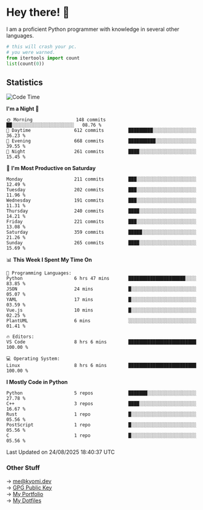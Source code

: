 # Hey there! 👋

I am a proficient Python programmer with knowledge in several other languages.

```py
# this will crash your pc.
# you were warned.
from itertools import count
list(count(0))
```

## Statistics
<!--START_SECTION:waka-->
![Code Time](http://img.shields.io/badge/Code%20Time-1%2C907%20hrs%2017%20mins-blue)

**I'm a Night 🦉** 

```text
🌞 Morning                148 commits         ██░░░░░░░░░░░░░░░░░░░░░░░   08.76 % 
🌆 Daytime                612 commits         █████████░░░░░░░░░░░░░░░░   36.23 % 
🌃 Evening                668 commits         ██████████░░░░░░░░░░░░░░░   39.55 % 
🌙 Night                  261 commits         ████░░░░░░░░░░░░░░░░░░░░░   15.45 % 
```
📅 **I'm Most Productive on Saturday** 

```text
Monday                   211 commits         ███░░░░░░░░░░░░░░░░░░░░░░   12.49 % 
Tuesday                  202 commits         ███░░░░░░░░░░░░░░░░░░░░░░   11.96 % 
Wednesday                191 commits         ███░░░░░░░░░░░░░░░░░░░░░░   11.31 % 
Thursday                 240 commits         ████░░░░░░░░░░░░░░░░░░░░░   14.21 % 
Friday                   221 commits         ███░░░░░░░░░░░░░░░░░░░░░░   13.08 % 
Saturday                 359 commits         █████░░░░░░░░░░░░░░░░░░░░   21.26 % 
Sunday                   265 commits         ████░░░░░░░░░░░░░░░░░░░░░   15.69 % 
```


📊 **This Week I Spent My Time On** 

```text
💬 Programming Languages: 
Python                   6 hrs 47 mins       █████████████████████░░░░   83.85 % 
JSON                     24 mins             █░░░░░░░░░░░░░░░░░░░░░░░░   05.07 % 
YAML                     17 mins             █░░░░░░░░░░░░░░░░░░░░░░░░   03.59 % 
Vue.js                   10 mins             █░░░░░░░░░░░░░░░░░░░░░░░░   02.25 % 
PlantUML                 6 mins              ░░░░░░░░░░░░░░░░░░░░░░░░░   01.41 % 

🔥 Editors: 
VS Code                  8 hrs 6 mins        █████████████████████████   100.00 % 

💻 Operating System: 
Linux                    8 hrs 6 mins        █████████████████████████   100.00 % 
```

**I Mostly Code in Python** 

```text
Python                   5 repos             ███████░░░░░░░░░░░░░░░░░░   27.78 % 
C++                      3 repos             ████░░░░░░░░░░░░░░░░░░░░░   16.67 % 
Rust                     1 repo              █░░░░░░░░░░░░░░░░░░░░░░░░   05.56 % 
PostScript               1 repo              █░░░░░░░░░░░░░░░░░░░░░░░░   05.56 % 
C                        1 repo              █░░░░░░░░░░░░░░░░░░░░░░░░   05.56 % 
```




 Last Updated on 24/08/2025 18:40:37 UTC
<!--END_SECTION:waka-->

### Other Stuff

→ [me@kyomi.dev](mailto:me@kyomi.dev)\
→ [GPG Public Key](https://github.com/bitterteriyaki.gpg)\
→ [My Portfolio](https://kyomi.dev)\
→ [My Dotfiles](https://github.com/bitterteriyaki/dotfiles)
